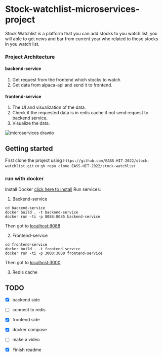 
# Stock-watchlist-microservices-project

Stock Watchlist is a platform that you can add stocks to you watch list, you will able to get news and bar from current year who related to those stocks in you watch list.

### Project Architecture

#### backend-service
1. Get request from the frontend which stocks to watch.
2. Get data from alpaca-api and send it to frontend.

#### frontend-service
1. The UI and visualization of the data.
2. Check if the requested data is in redis cache if not send request to backend service.
3. Visualize the data.

![microservices drawio](https://user-images.githubusercontent.com/68068799/173195341-df7f4021-9a8b-4dd1-b9d1-7a89fcc05c3f.png)

## Getting started
First clone the project using 
`https://github.com/EASS-HIT-2022/stock-watchlist.git`
or
`gh repo clone EASS-HIT-2022/stock-watchlist`

### run with docker
Install Docker [click here to install](https://docs.docker.com/engine/install/ubuntu/)
Run services: 

1. Backend-service
```
cd backend-service
docker build . -t backend-service
docker run -ti -p 8088:8085 backend-service
```
Then got to [localhost:8088](http://localhost:8088/)

2. Frontend-service
```
cd frontend-service
docker build . -t frontend-service
docker run -ti -p 3000:3000 frontend-service
```
Then got to [localhost:3000](http://localhost:3000/)

3. Redis cache

## TODO

- [X] backend side
- [ ] connect to redis
- [X] frontend side
- [X] docker compose
- [ ] make a video
- [X] Finish readme    
 
